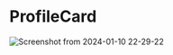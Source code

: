 # ProfileCard
![Screenshot from 2024-01-10 22-29-22](https://github.com/sonalisidana13/ProfileCard/assets/42911908/935b4ef4-412e-4e00-986b-94b470aac983)
